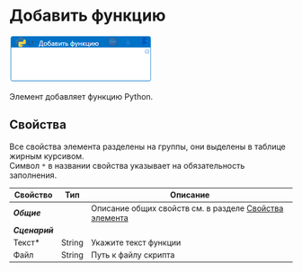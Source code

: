 # Добавить функцию

![](<../../../.gitbook/assets/add-function.png>)

Элемент добавляет функцию Python.

## Свойства

Все свойства элемента разделены на группы, они выделены в таблице жирным курсивом.\
Символ `*` в названии свойства указывает на обязательность заполнения.

| Свойство             | Тип                   | Описание                                      |
| -------------------- | --------------------- | --------------------------------------------- |
| ***Общие***          | | Описание общих свойств см. в разделе [Свойства элемента](https://docs.primo-rpa.ru/primo-rpa/primo-studio/process/elements#svoistva-elementa) | 
| ***Сценарий***       | |  |
| Текст\*              | String    | Укажите текст функции |
| Файл                 | String    | Путь к файлу скрипта |

